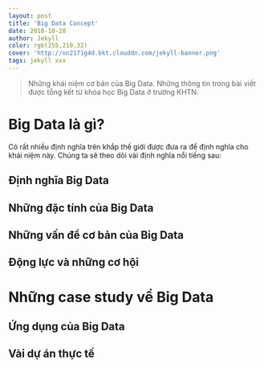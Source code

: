 ```yaml
---
layout: post
title: 'Big Data Concept'
date: 2018-10-28
author: Jekyll
color: rgb(255,210,32)
cover: 'http://on2171g4d.bkt.clouddn.com/jekyll-banner.png'
tags: jekyll xxx
---
```


> Những khái niệm cơ bản của Big Data. Những thông tin trong bài viết được tổng kết từ khóa học Big Data ở trường KHTN.

# Big Data là gì?

Có rất nhiều định nghĩa trên khắp thế giới được đưa ra để định nghĩa cho khái niệm này. Chúng ta sẽ theo dõi vài định nghĩa nổi tiếng sau:


## Định nghĩa Big Data

## Những đặc tính của Big Data

## Những vấn đề cơ bản của Big Data

## Động lực và những cơ hội 

# Những case study về Big Data

## Ứng dụng của Big Data

## Vài dự án thực tế
